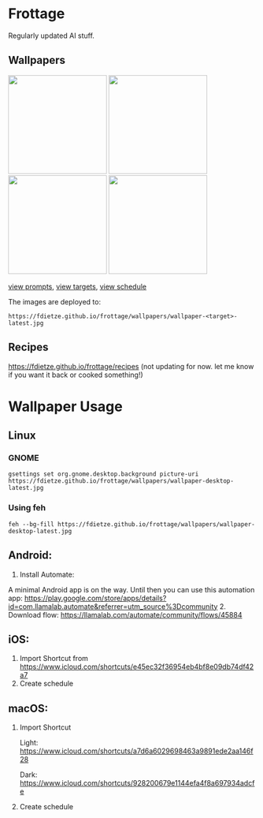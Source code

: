 # Frottage

Regularly updated AI stuff.

## Wallpapers

<div>
<img src="https://fdietze.github.io/frottage/wallpapers/wallpaper-desktop-latest.jpg" height="200" />
<img src="https://fdietze.github.io/frottage/wallpapers/wallpaper-desktop-light-latest.jpg" height="200" />
<img src="https://fdietze.github.io/frottage/wallpapers/wallpaper-mobile-latest.jpg" height="200" />
<img src="https://fdietze.github.io/frottage/wallpapers/wallpaper-mobile-homescreen-latest.jpg" height="200" />
</div>

[view prompts](/prompts.json), [view targets](/targets.json), [view schedule](/.github/workflows/generate-wallpapers.yml#L6)

The images are deployed to:

`https://fdietze.github.io/frottage/wallpapers/wallpaper-<target>-latest.jpg`



## Recipes

<https://fdietze.github.io/frottage/recipes>
(not updating for now. let me know if you want it back or cooked something!)


# Wallpaper Usage

## Linux

### GNOME

```
gsettings set org.gnome.desktop.background picture-uri https://fdietze.github.io/frottage/wallpapers/wallpaper-desktop-latest.jpg
```

### Using feh

```
feh --bg-fill https://fdietze.github.io/frottage/wallpapers/wallpaper-desktop-latest.jpg
```

## Android:

1. Install Automate:
  
A minimal Android app is on the way. Until then you can use this automation app:
 https://play.google.com/store/apps/details?id=com.llamalab.automate&referrer=utm_source%3Dcommunity
2. Download flow: https://llamalab.com/automate/community/flows/45884

## iOS:

1. Import Shortcut from https://www.icloud.com/shortcuts/e45ec32f36954eb4bf8e09db74df42a7
2. Create schedule

## macOS:

1. Import Shortcut

   Light:
   https://www.icloud.com/shortcuts/a7d6a6029698463a9891ede2aa146f28

   Dark: https://www.icloud.com/shortcuts/928200679e1144efa4f8a697934adcfe

2. Create schedule
